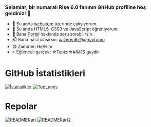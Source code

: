 ### Selamlar, bir numaralı Rise 6.0 fanının GitHub profiline hoş geldiniz! 👋

- 🔭 Şu anda [websitem](https://xalieren.github.io/) üzerinde çalışıyorum.
- 🌱 Şu anda HTML5, CSS3 ve JavaScript öğreniyorum.
- 💬 Bana [Portal](https://store.steampowered.com/app/400/Portal/) hakkında soru sorabilirsin.
- 📫 Bana nasıl ulaşırsın: [xalieren67@gmail.com](mailto:xalieren67@gmail.com)
- 😄 Zamirler: He/Him
- ⚡ Eğlenceli gerçek: ☆Tenizi☆#8416 gaydir.

# GitHub İstatistikleri
[![İstatistikler](https://github-readme-stats.vercel.app/api?username=Xalieren&show_icons=true&theme=dark)](https://github.com/Xalieren)
[![TopLangs](https://github-readme-stats.vercel.app/api/top-langs/?username=Xalieren&layout=compact&theme=dark)](https://github.com/Xalieren?tab=repositories)

# Repolar
[![READMEKart](https://github-readme-stats.vercel.app/api/pin/?username=Xalieren&repo=xalieren.github.io&theme=dark)](https://xalieren.github.io/)
[![READMEKart2](https://github-readme-stats.vercel.app/api/pin/?username=Xalieren&repo=hesap-makinesi&theme=dark)](https://github.com/Xalieren/hesap-makinesi/releases/)

